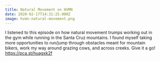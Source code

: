 ```yaml
---
title: Natural Movement on HVMN
date: 2020-02-17T14:31:25.000Z
image: hvmn-natural-movement.png
---
```

I listened to this episode on how natural movement trumps working out in the gym while running in the Santa Cruz mountains. I found myself taking more opportunities to run/jump through obstacles meant for mountain bikers, work my way around grazing cows, and across creeks. Give it a go! https://pca.st/huagxk2f
